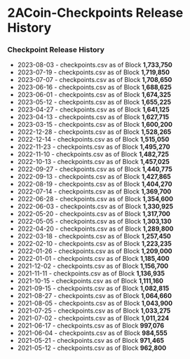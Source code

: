 # 2ACoin-Checkpoints Release History

### Checkpoint Release History
- 2023-08-03 - checkpoints.csv as of Block **1,733,750**
- 2023-07-19 - checkpoints.csv as of Block **1,719,850**
- 2023-07-07 - checkpoints.csv as of Block **1,708,650**
- 2023-06-16 - checkpoints.csv as of Block **1,688,625**
- 2023-06-01 - checkpoints.csv as of Block **1,674,325**
- 2023-05-12 - checkpoints.csv as of Block **1,655,225**
- 2023-04-27 - checkpoints.csv as of Block **1,641,125**
- 2023-04-13 - checkpoints.csv as of Block **1,627,715**
- 2023-03-15 - checkpoints.csv as of Block **1,600,200**
- 2022-12-28 - checkpoints.csv as of Block **1,528,265**
- 2022-12-14 - checkpoints.csv as of Block **1,515,050**
- 2022-11-23 - checkpoints.csv as of Block **1,495,270**
- 2022-11-10 - checkpoints.csv as of Block **1,482,725**
- 2022-10-13 - checkpoints.csv as of Block **1,457,025**
- 2022-09-27 - checkpoints.csv as of Block **1,440,775**
- 2022-09-13 - checkpoints.csv as of Block **1,427,865**
- 2022-08-19 - checkpoints.csv as of Block **1,404,270**
- 2022-07-14 - checkpoints.csv as of Block **1,369,700**
- 2022-06-28 - checkpoints.csv as of Block **1,354,600**
- 2022-06-03 - checkpoints.csv as of Block **1,330,925**
- 2022-05-20 - checkpoints.csv as of Block **1,317,700**
- 2022-05-05 - checkpoints.csv as of Block **1,303,130**
- 2022-04-20 - checkpoints.csv as of Block **1,289,800**
- 2022-03-18 - checkpoints.csv as of Block **1,257,450**
- 2022-02-10 - checkpoints.csv as of Block **1,223,235**
- 2022-01-26 - checkpoints.csv as of Block **1,209,000**
- 2022-01-01 - checkpoints.csv as of Block **1,185,400**
- 2021-12-02 - checkpoints.csv as of Block **1,156,700**
- 2021-11-11 - checkpoints.csv as of Block **1,136,935**
- 2021-10-15 - checkpoints.csv as of Block **1,111,160**
- 2021-09-15 - checkpoints.csv as of Block **1,082,815**
- 2021-08-27 - checkpoints.csv as of Block **1,064,660**
- 2021-08-05 - checkpoints.csv as of Block **1,043,900**
- 2021-07-25 - checkpoints.csv as of Block **1,033,275**
- 2021-07-02 - checkpoints.csv as of Block **1,011,224**
- 2021-06-17 - checkpoints.csv as of Block   **997,076**
- 2021-06-04 - checkpoints.csv as of Block   **984,555**
- 2021-05-21 - checkpoints.csv as of Block   **971,465**
- 2021-05-12 - checkpoints.csv as of Block   **962,800**

